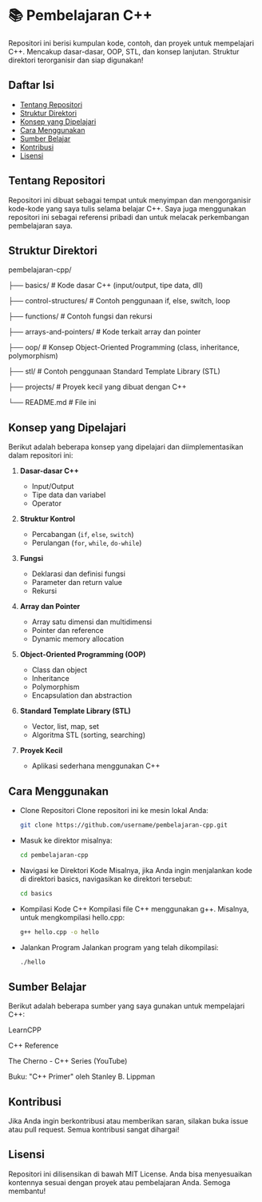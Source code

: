 # 📚 Pembelajaran C++
Repositori ini berisi kumpulan kode, contoh, dan proyek untuk mempelajari C++. Mencakup dasar-dasar, OOP, STL, dan konsep lanjutan. Struktur direktori terorganisir dan siap digunakan!
## Daftar Isi

- [Tentang Repositori](#tentang-repositori)
- [Struktur Direktori](#struktur-direktori)
- [Konsep yang Dipelajari](#konsep-yang-dipelajari)
- [Cara Menggunakan](#cara-menggunakan)
- [Sumber Belajar](#sumber-belajar)
- [Kontribusi](#kontribusi)
- [Lisensi](#lisensi)

## Tentang Repositori
Repositori ini dibuat sebagai tempat untuk menyimpan dan mengorganisir kode-kode yang saya tulis selama belajar C++. Saya juga menggunakan repositori ini sebagai referensi pribadi dan untuk melacak perkembangan pembelajaran saya.

## Struktur Direktori

pembelajaran-cpp/

├── basics/ # Kode dasar C++ (input/output, tipe data, dll)

├── control-structures/ # Contoh penggunaan if, else, switch, loop

├── functions/ # Contoh fungsi dan rekursi

├── arrays-and-pointers/ # Kode terkait array dan pointer

├── oop/ # Konsep Object-Oriented Programming (class, inheritance, polymorphism) 

├── stl/ # Contoh penggunaan Standard Template Library (STL)

├── projects/ # Proyek kecil yang dibuat dengan C++

└── README.md # File ini

## Konsep yang Dipelajari
Berikut adalah beberapa konsep yang dipelajari dan diimplementasikan dalam repositori ini:

1. **Dasar-dasar C++**
   - Input/Output
   - Tipe data dan variabel
   - Operator

2. **Struktur Kontrol**
   - Percabangan (`if`, `else`, `switch`)
   - Perulangan (`for`, `while`, `do-while`)

3. **Fungsi**
   - Deklarasi dan definisi fungsi
   - Parameter dan return value
   - Rekursi

4. **Array dan Pointer**
   - Array satu dimensi dan multidimensi
   - Pointer dan reference
   - Dynamic memory allocation

5. **Object-Oriented Programming (OOP)**
   - Class dan object
   - Inheritance
   - Polymorphism
   - Encapsulation dan abstraction

6. **Standard Template Library (STL)**
   - Vector, list, map, set
   - Algoritma STL (sorting, searching)

7. **Proyek Kecil**
   - Aplikasi sederhana menggunakan C++

  
## Cara Menggunakan

-  Clone Repositori
   Clone repositori ini ke mesin lokal Anda:
   ```bash
   git clone https://github.com/username/pembelajaran-cpp.git
-  Masuk ke direktor
   misalnya:
   ```bash
   cd pembelajaran-cpp
-  Navigasi ke Direktori Kode
   Misalnya, jika Anda ingin menjalankan   kode di direktori basics, navigasikan ke direktori 
   tersebut:
   ```bash
   cd basics
-  Kompilasi Kode C++
   Kompilasi file C++ menggunakan g++. Misalnya, untuk mengkompilasi hello.cpp:
   ```bash
   g++ hello.cpp -o hello
-  Jalankan Program
   Jalankan program yang telah   dikompilasi:
   ```bash
   ./hello

## Sumber Belajar
Berikut adalah beberapa sumber yang saya gunakan untuk mempelajari C++:

LearnCPP

C++ Reference

The Cherno - C++ Series (YouTube)

Buku: "C++ Primer" oleh Stanley B. Lippman

## Kontribusi
Jika Anda ingin berkontribusi atau memberikan saran, silakan buka issue atau pull request. Semua kontribusi sangat dihargai!

## Lisensi
Repositori ini dilisensikan di bawah MIT License.
Anda bisa menyesuaikan kontennya sesuai dengan proyek atau pembelajaran Anda. Semoga membantu!
